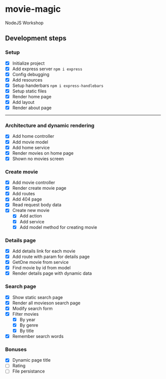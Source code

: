 # movie-magic
NodeJS Workshop

## Development steps

### Setup
- [x] Initialize project
- [x] Add express server `npm i express`
- [x] Config debugging
- [x] Add resources
- [x] Setup handerbars `npm i express-handlebars`
- [x] Setup static files
- [x] Render home page
- [x] Add layout
- [x] Render about page
---
### Architecture and dynamic rendering
- [x] Add home controller
- [x] Add movie model
- [x] Add home service
- [x] Render movies on home page
- [x] Shown no movies screen
### Create movie
- [x] Add movie controller
- [x] Render create movie page
- [x] Add routes
- [x] Add 404 page
- [x] Read request body data
- [x] Create new movie
  - [x] Add action
  - [x] Add service
  - [x] Add model method for creating movie
### Details page
- [x] Add details link for each movie
- [x] Add route with param for details page
- [x] GetOne movie from service
- [x] Find movie by id from model
- [x] Render details page with dynamic data
### Search page
- [x] Show static search page
- [x] Render all movieson search page
- [x] Modify search form
- [x] Filter movies
  - [x] By year
  - [x] By genre
  - [x] By title
- [x] Remember search words
### Bonuses
- [x] Dynamic page title
- [ ] Rating
- [ ] File persistance
